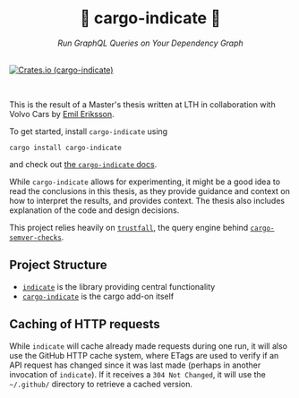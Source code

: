 <div align="center">
    <h1>🚨 cargo-indicate 🚨</h1>
    <i>Run GraphQL Queries on Your Dependency Graph</i>
</div>
<br />

[![Crates.io (cargo-indicate)](https://img.shields.io/crates/v/cargo-indicate)](https://crates.io/crates/cvars)

<br />

This is the result of a Master's thesis written at LTH in collaboration with
Volvo Cars by [Emil Eriksson](https://github.com/ginger51011).

To get started, install `cargo-indicate` using

```
cargo install cargo-indicate
```

and check out [the `cargo-indicate` docs](./cargo-indicate/README.md).

While `cargo-indicate` allows for experimenting, it might be a good idea to read
the conclusions in this thesis, as they provide guidance and context on how to
interpret the results, and provides context. The thesis also includes
explanation of the code and design decisions.

This project relies heavily on
[`trustfall`](https://github.com/obi1kenobi/trustfall), the query engine behind
[`cargo-semver-checks`](https://github.com/obi1kenobi/cargo-semver-checks).

## Project Structure

- [`indicate`](./indicate) is the library providing central functionality
- [`cargo-indicate`](./cargo-indicate/) is the cargo add-on itself

## Caching of HTTP requests

While `indicate` will cache already made requests during one run, it will also
use the GitHub HTTP cache system, where ETags are used to verify if an API
request has changed since it was last made (perhaps in another invocation of
`indicate`). If it receives a `304 Not Changed`, it will use the `~/.github/`
directory to retrieve a cached version.
